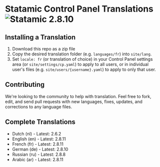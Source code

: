 # Statamic Control Panel Translations ![Statamic 2.8.10](https://img.shields.io/badge/statamic-2.8.10-blue.svg?style=flat-square)

## Installing a Translation

1. Download this repo as a zip file
2. Copy the desired translation folder (e.g. `languages/fr`) into `site/lang`.
3. Set `locale: fr` (or translation of choice) in your Control Panel settings area (or `site/settings/cp.yaml`) to apply to all users, or in individual user's files (e.g. `site/users/{username}.yaml`) to apply to only that user.

## Contributing

We're looking to the community to help with translation. Feel free to fork, edit, and send pull requests with new languages, fixes, updates, and corrections to any language files.

## Complete Translations

- Dutch (nl) - Latest: 2.6.2
- English (en) - Latest: 2.8.11
- French (fr) - Latest: 2.8.11
- German (de) - Latest: 2.8.10
- Russian (ru) - Latest: 2.8.8
- Arabic (ar) - Latest: 2.8.11
